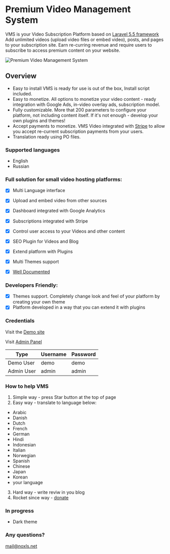 # Premium Video Management System
VMS is your Video Subscription Platform based on [Laravel 5.5 framework](https://laravel.com)
Add unlimited videos (upload video files or embed video), posts, and pages to your subscription site. Earn re-curring revenue and require users to subscribe to access premium content on your website.

![Premium Video Management System](https://demo.noxls.net/vms/documentation/images/main_750.png "Premium Video Management System")


## Overview
* Easy to install
VMS is ready for use is out of the box, Install script included.
* Easy to monetize.
All options to monetize your video content - ready integration with Google Ads, in-video overlay ads, subscription model.
* ​Fully customizable.
More that 200 parameters to configure your platform, not including content itself. If it's not enough - develop your own plugins and themes!
* Accept payments to monetize.
VMS Video integrated with [Stripe](https://stripe.com/) to allow you accept re-current subscription payments from your users.
* Translation ready using PO files.

### Supported languages
* English
* Russian

### Full solution for small video hosting platforms:
- [x] Multi Language interface
- [x] Upload and embed video from other sources
- [x] Dashboard integrated with Google Analytics
- [x] Subscriptions integrated with Stripe
- [x] Control user access to your Videos and other content
- [x] SEO Plugin for Videos and Blog
- [x] Extend platform with Plugins
- [x] Multi Themes support
- [x] <a href="https://demo.noxls.net/vms/documentation?source=github" target="_blank">Well Documented</a>


### Developers Friendly:
- [x] Themes support. Completely change look and feel of your platform by creating your own theme
- [x] Platform developed in a way that you can extend it with plugins

### Credentials

Visit the <a href="http://vms-light-demo.noxls.net/?source=github" target="_blank">Demo site</a>

Visit <a href="http://vms-light-demo.noxls.net/login?source=github" target="_blank">Admin Panel</a>

Type | Username | Password
--- | --- | ---
Demo User | demo | demo
Admin User | admin | admin



### How to help VMS
1. Simple way - press Star button at the top of page
2. Easy way - translate to language below:
* Arabic
* Danish
* Dutch
* French
* German
* Hindi
* Indonesian
* Italian
* Norwegian
* Spanish
* Сhinese
* Japan
* Korean
* your language
3. Hard way - write reviw in you blog
4. Rocket since way - <a href="https://noxls.net/send-money?source=github" target="_blank">donate</a>

### In progress
* Dark theme

### Any questions?
mail@noxls.net
